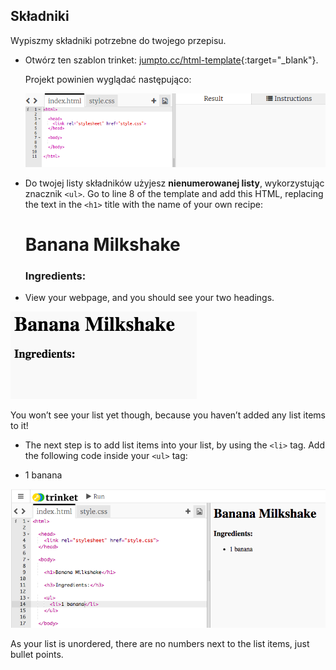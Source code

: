 ## Składniki

Wypiszmy składniki potrzebne do twojego przepisu.

+ Otwórz ten szablon trinket: [jumpto.cc/html-template](http://jumpto.cc/html-template){:target="_blank"}.
    
    Projekt powinien wyglądać następująco:
    
    ![zrzut ekranu](images/recipe-starter.png)

+ Do twojej listy składników użyjesz **nienumerowanej listy**, wykorzystując znacznik `<ul>`. Go to line 8 of the template and add this HTML, replacing the text in the `<h1>` title with the name of your own recipe:

    <h1>Banana Milkshake</h1>
    
    <h3>Ingredients:</h3>
    
    <ul>
    
    </ul>
    

+ View your webpage, and you should see your two headings.

![zrzut ekranu](images/recipe-headings.png)

You won’t see your list yet though, because you haven’t added any list items to it!

+ The next step is to add list items into your list, by using the `<li>` tag. Add the following code inside your `<ul>` tag:

    <li>1 banana</li>
    

![zrzut ekranu](images/recipe-ul.png)

As your list is unordered, there are no numbers next to the list items, just bullet points.